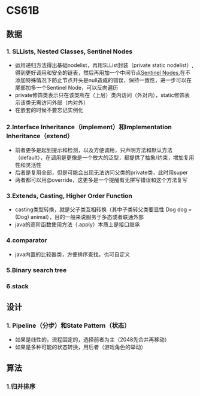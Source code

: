 # CS61B


## 数据

### 1. SLLists, Nested Classes, Sentinel Nodes
  - 运用递归方法得出基础nodelist，再用SLList封装（private static nodelist）,得到更好调用和安全的链表，然后再用加一个中间节点[Sentinel Nodes](https://github.com/Berkeley-CS61B/lectureCode-fa20/blob/master/lists2/SLList.java),在不添加特殊情况下防止节点开头是null造成的错误，保持一致性，进一步可以在尾部加多一个Sentinel Node，可以反向遍历
  - private修饰类表示只在该类所在（上层）类内访问（外对内），static修饰表示该类无需访问外部（内对外）
  - 在嵌套的时候不要忘记实例化

### 2.Interface Inheritance（implement）和Implementation Inheritance（extend）
  - 前者更多是起到提示和检测，以及方便调用，只声明方法和默认方法（default），在调用是更像是一个放大的泛型，都提供了抽象/约束，增加复用性和灵活性
  - 后者是复用全部，但是可能会出现无法访问父类的private类，此时用super
  - 两者都可以用@override，这更多是一个提醒有无拼写错误和这个方法复写

### 3.Extends, Casting, Higher Order Function
  - casting类型转换，就是父子类互相转换（其中子类转父类要显性 Dog dog = (Dog) animal），目的一般来说服务于多态或者联通外部
  - java的高阶函数使用方法（.apply）本质上是接口继承

### 4.comparator
   - java内置的比较器类，方便排序查找，也可自定义

### 5.Binary search tree


### 6.stack


## 设计

### 1. Pipeline（分步）和State Pattern（状态）
  - 如果是线性的，流程固定的，选择前者为主（2048先合并再移动）
  - 如果是多种可能的状态转换，用后者（游戏角色的举动）



## 算法


### 1.归并排序
